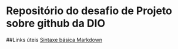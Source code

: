 # Repositório do desafio de Projeto sobre github da DIO


##Links úteis
[Sintaxe básica Markdown](https://www.markdownguide.org/basic-syntax/)
